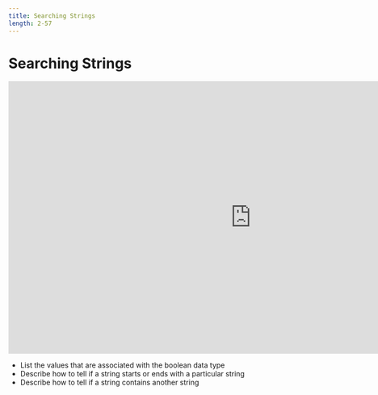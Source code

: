 ```yaml
---
title: Searching Strings
length: 2-57
---
```

# Searching Strings

<iframe src="https://channel9.msdn.com/Series/CSharp-101/CSharp-Searching-Strings/player?format=html5" width="960" height="540" allowFullScreen frameBorder="0" title="C#: Searching Strings [4 of 19] - Microsoft Channel 9 Video"></iframe>

- List the values that are associated with the boolean data type
- Describe how to tell if a string starts or ends with a particular string
- Describe how to tell if a string contains another string
